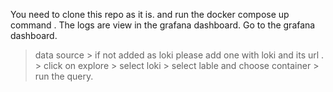 You need to clone this repo as it is. 
and run the docker compose up command . 
The logs are view in the grafana dashboard.
Go to the grafana dashboard.
> data source > if not added as loki please add one with loki and its url . > click on explore > select loki > select lable and choose container > run the query. 
